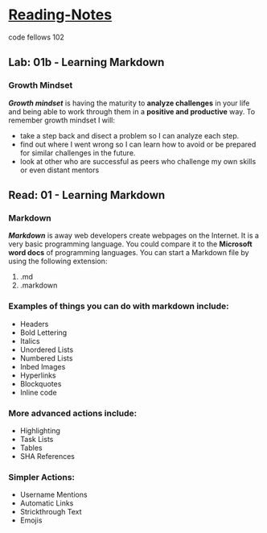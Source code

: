 # [Reading-Notes](https://alsosteve.github.io/reading-notes/)
code fellows 102

## Lab: 01b - Learning Markdown

### Growth Mindset
__*Growth mindset*__ is having the maturity to **analyze challenges** in your life and being able to work through them in a **positive and productive** way.
To remember growth mindset I will:
- take a step back and disect a problem so I can analyze each step.
- find out where I went wrong so I can learn how to avoid or be prepared for similar challenges in the future.
- look at other who are successful as peers who challenge my own skills or even distant mentors

## Read: 01 - Learning Markdown

### Markdown
__*Markdown*__ is away web developers create webpages on the Internet. It is a very basic programming language. You could compare it to the **Microsoft word docs** of programming languages. You can start a Markdown file by using the following extension:
1. .md
2. .markdown

### Examples of things you can do with markdown include:
* Headers
* Bold Lettering
* Italics
* Unordered Lists
* Numbered Lists
* Inbed Images
* Hyperlinks
* Blockquotes
* Inline code

### More advanced actions include:
* Highlighting
* Task Lists
* Tables
* SHA References

### Simpler Actions:
* Username Mentions
* Automatic Links
* Strickthrough Text
* Emojis
  
